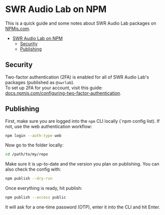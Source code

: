 # SWR Audio Lab on NPM

This is a quick guide and some notes about SWR Audio Lab packages on [NPMjs.com](https://www.npmjs.com/).

- [SWR Audio Lab on NPM](#swr-audio-lab-on-npm)
  - [Security](#security)
  - [Publishing](#publishing)

## Security

Two-factor authentication (2FA) is enabled for all of SWR Audio Lab's packages (published as `@swrlab`).  
To set up 2FA for your account, visit this guide: [docs.npmjs.com/configuring-two-factor-authentication](https://docs.npmjs.com/configuring-two-factor-authentication).

## Publishing

First, make sure you are logged into the `npm` CLI locally (`npm config list). If not, use the web authentication workflow:

```sh
npm login --auth-type web
```

Now go to the folder locally:

```sh
cd /path/to/my/repo
```

Make sure it is up-to-date and the version you plan on publishing. You can also check the config with:

```sh
npm publish --dry-run
```

Once everything is ready, hit publish:

```sh
npm publish --access public
```

It will ask for a one-time password (OTP), enter it into the CLI and hit Enter.
